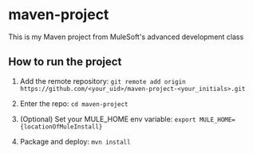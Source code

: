 # maven-project

This is my Maven project from MuleSoft's advanced development class

## How to run the project

1. Add the remote repository: 
`git remote add origin https://github.com/<your_uid>/maven-project-<your_initials>.git`

2. Enter the repo: `cd maven-project`

3. (Optional) Set your MULE_HOME env variable: `export MULE_HOME={locationOfMuleInstall}`

4. Package and deploy: `mvn install` 
